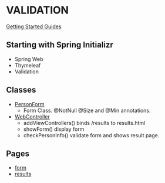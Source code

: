 # VALIDATION
[Getting Started Guides](https://spring.io/guides/gs/validating-form-input/)

## Starting with Spring Initializr
- Spring Web 
- Thymeleaf 
- Validation 

## Classes
- [PersonForm](src/main/java/com/example/validation/PersonForm.java)
    - Form Class. @NotNull @Size and @Min annotations.
- [WebController](src/main/java/com/example/validation/WebController.java)
    - addViewControllers() binds /results to results.html
    - showForm() display form
    - checkPersonInfo() validate form and shows result page.
    
## Pages
 - [form](src/main/resources/templates/form.html)
 - [results](src/main/resources/templates/results.html)    
    
    